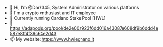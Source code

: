 - 👋 Hi, I’m @Dark345, System Administrator on various platforms
- 👀 I'm a crypto enthusiast and IT employee
- 🌱 Currently running Cardano Stake Pool [HWL]
- 💞️ https://adapools.org/pool/de2e00a923f6dd016a43087e608df9b6ddd4e587e8ff4f39c64e2d43
- 📫 My website: https://www.hwlegnano.it

<!---
Dark345/Dark345 is a ✨ special ✨ repository because its `README.md` (this file) appears on your GitHub profile.
You can click the Preview link to take a look at your changes.
--->
